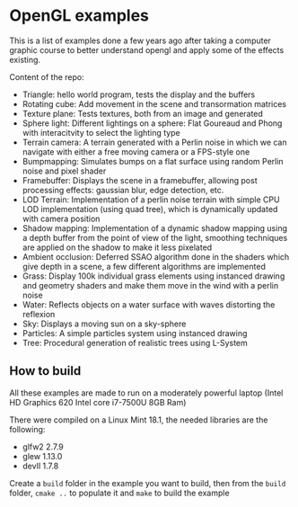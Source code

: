# OpenGL examples
This is a list of examples done a few years ago after taking a computer graphic course to better understand opengl and apply some of the effects existing.

Content of the repo:

- Triangle: hello world program, tests the display and the buffers
- Rotating cube: Add movement in the scene and transormation matrices
- Texture plane: Tests textures, both from an image and generated
- Sphere light: Different lightings on a sphere: Flat Goureaud and Phong with interacitvity to select the lighting type
- Terrain camera: A terrain generated with a Perlin noise in which we can navigate with either a free moving camera or a FPS-style one
- Bumpmapping: Simulates bumps on a flat surface using random Perlin noise and pixel shader
- Framebuffer: Displays the scene in a framebuffer, allowing post processing effects: gaussian blur, edge detection, etc.
- LOD Terrain: Implementation of a perlin noise terrain with simple CPU LOD implementation (using quad tree), which is dynamically updated with camera position
- Shadow mapping: Implementation of a dynamic shadow mapping using a depth buffer from the point of view of the light, smoothing techniques are applied on the shadow to make it less pixelated
- Ambient occlusion: Deferred SSAO algorithm done in the shaders which give depth in a scene, a few different algorithms are implemented
- Grass: Display 100k individual grass elements using instanced drawing and geometry shaders and make them move in the wind with a perlin noise
- Water: Reflects objects on a water surface with waves distorting the reflexion
- Sky: Displays a moving sun on a sky-sphere
- Particles: A simple particles system using instanced drawing
- Tree: Procedural generation of realistic trees using L-System

## How to build
All these examples are made to run on a moderately powerful laptop (Intel HD Graphics 620 Intel core i7-7500U 8GB Ram)

There were compiled on a Linux Mint 18.1, the needed libraries are the following:

- glfw2 2.7.9
- glew 1.13.0
- devIl 1.7.8

Create a `build` folder in the example you want to build, then from the `build` folder, `cmake ..` to populate it and `make` to build the example
